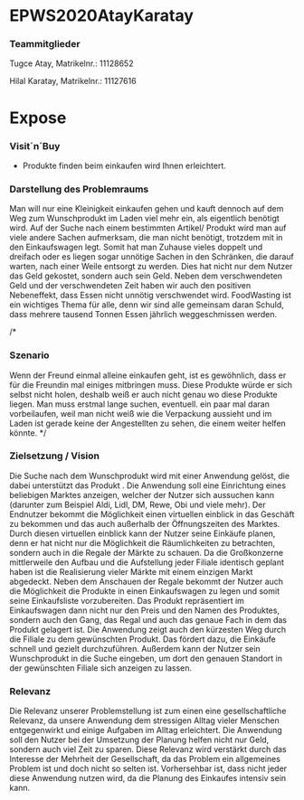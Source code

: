 # EPWS2020AtayKaratay

### Teammitglieder
Tugce Atay, Matrikelnr.: 11128652

Hilal Karatay, Matrikelnr.: 11127616



# Expose
### Visit´n´Buy


- Produkte finden beim einkaufen wird Ihnen erleichtert. 


### Darstellung des Problemraums
Man will nur eine Kleinigkeit einkaufen gehen und kauft dennoch auf dem Weg 
zum Wunschprodukt im Laden viel mehr ein, als eigentlich benötigt wird.
Auf der Suche nach einem bestimmten Artikel/ Produkt wird man auf viele andere Sachen 
aufmerksam, die man nicht benötigt, trotzdem mit in den Einkaufswagen legt. Somit 
hat man Zuhause vieles doppelt und dreifach oder es liegen  sogar unnötige Sachen in den
Schränken, die darauf warten, nach einer Weile entsorgt zu werden. Dies hat nicht nur dem Nutzer das Geld gekostet,
sondern auch sein Geld. Neben dem verschwendeten Geld und der verschwendeten Zeit haben wir auch den positiven Nebeneffekt,
dass Essen nicht unnötig verschwendet wird. FoodWasting ist ein wichtiges Thema für alle, denn wir sind alle gemeinsam daran
Schuld, dass mehrere tausend Tonnen Essen jährlich weggeschmissen werden.


/*
### Szenario 
Wenn der Freund einmal alleine einkaufen geht, ist es gewöhnlich, dass er für die Freundin 
mal einiges mitbringen muss. Diese Produkte würde er sich selbst nicht holen, deshalb weiß
er auch nicht genau wo diese Produkte liegen. Man muss erstmal lange suchen, eventuell. ein
paar mal daran vorbeilaufen, weil man nicht weiß wie die Verpackung aussieht und im Laden
ist gerade keine der Angestellten zu sehen, die einem weiter helfen könnte. */

### Zielsetzung / Vision
Die Suche nach dem Wunschprodukt wird mit einer Anwendung gelöst, die dabei unterstützt das Produkt . 
Die Anwendung soll eine Einrichtung eines beliebigen Marktes anzeigen, welcher der Nutzer sich aussuchen kann
(darunter zum Beispiel Aldi, Lidl, DM, Rewe, Obi und viele mehr).
Der Endnutzer bekommt die Möglichkeit einen virtuellen einblick in das Geschäft zu bekommen und das auch außerhalb der Öffnungszeiten des Marktes.
Durch diesen virtuellen einblick kann der Nutzer seine Einkäufe planen, denn er hat nicht nur die Möglichkeit die Räumlichkeiten zu betrachten,
sondern auch in die Regale der Märkte zu schauen. Da die Großkonzerne mittlerweile den Aufbau und die Aufstellung jeder Filiale identisch geplant haben ist die Realisierung
vieler Märkte mit einem einzigen Markt abgedeckt. Neben dem Anschauen der Regale bekommt der Nutzer auch die Möglichkeit die Produkte in einen Einkaufswagen zu legen und somit seine Einkaufsliste vorzubereiten.
Das Produkt repräsentiert im Einkaufswagen dann nicht nur den Preis und den Namen des Produktes,
sondern auch den Gang, das Regal und auch das genaue Fach in dem das Produkt gelagert ist. Die Anwendung zeigt auch den kürzesten Weg durch die Filiale zu dem gewünschten Produkt. Das fördert dazu, die Einkäufe schnell und gezielt durchzuführen. 
Außerdem kann der Nutzer sein Wunschprodukt in die Suche eingeben, um dort den genauen Standort in der gewünschten Filiale sich anzeigen zu lassen.



### Relevanz

Die Relevanz unserer Problemstellung ist zum einen eine gesellschaftliche Relevanz, da unsere Anwendung dem stressigen Alltag vieler Menschen entgegenwirkt und einige Aufgaben im Alltag erleichtert.
Die Anwendung soll den Nutzer bei der Umsetzung der Planung helfen nicht nur Geld, sondern auch viel Zeit zu sparen. Diese Relevanz wird verstärkt durch das Interesse der Mehrheit der Gesellschaft,
da das Problem ein allgemeines Problem ist und doch nicht so selten ist. Vorhersehbar ist, dass nicht jeder diese Anwendung nutzen wird, da die Planung des Einkaufes intensiv sein kann.
